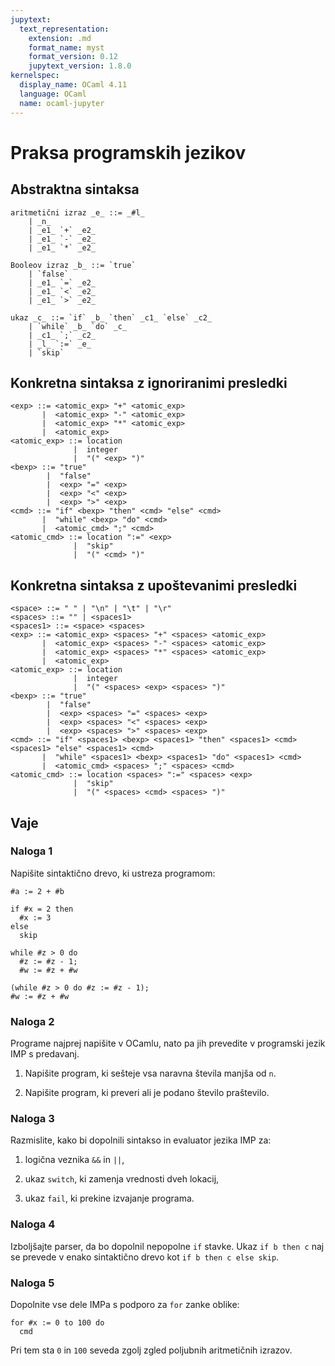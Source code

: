 ```yaml
---
jupytext:
  text_representation:
    extension: .md
    format_name: myst
    format_version: 0.12
    jupytext_version: 1.8.0
kernelspec:
  display_name: OCaml 4.11
  language: OCaml
  name: ocaml-jupyter
---
```


# Praksa programskih jezikov

## Abstraktna sintaksa

    aritmetični izraz _e_ ::= _#l_
        | _n_
        | _e1_ `+` _e2_
        | _e1_ `-` _e2_
        | _e1_ `*` _e2_

    Booleov izraz _b_ ::= `true`
        | `false`
        | _e1_ `=` _e2_
        | _e1_ `<` _e2_
        | _e1_ `>` _e2_

    ukaz _c_ ::= `if` _b_ `then` _c1_ `else` _c2_
        | `while` _b_ `do` _c_
        | _c1_ `;` _c2_
        | _l_ `:=` _e_
        | `skip`

## Konkretna sintaksa z ignoriranimi presledki

    <exp> ::= <atomic_exp> "+" <atomic_exp>
           |  <atomic_exp> "-" <atomic_exp>
           |  <atomic_exp> "*" <atomic_exp>
           |  <atomic_exp>
    <atomic_exp> ::= location
                  |  integer
                  |  "(" <exp> ")"
    <bexp> ::= "true"
            |  "false"
            |  <exp> "=" <exp>
            |  <exp> "<" <exp>
            |  <exp> ">" <exp>
    <cmd> ::= "if" <bexp> "then" <cmd> "else" <cmd>
           |  "while" <bexp> "do" <cmd>
           |  <atomic_cmd> ";" <cmd>
    <atomic_cmd> ::= location ":=" <exp>
                  |  "skip"
                  |  "(" <cmd> ")"

## Konkretna sintaksa z upoštevanimi presledki

    <space> ::= " " | "\n" | "\t" | "\r"
    <spaces> ::= "" | <spaces1>
    <spaces1> ::= <space> <spaces>
    <exp> ::= <atomic_exp> <spaces> "+" <spaces> <atomic_exp>
           |  <atomic_exp> <spaces> "-" <spaces> <atomic_exp>
           |  <atomic_exp> <spaces> "*" <spaces> <atomic_exp>
           |  <atomic_exp>
    <atomic_exp> ::= location
                  |  integer
                  |  "(" <spaces> <exp> <spaces> ")"
    <bexp> ::= "true"
            |  "false"
            |  <exp> <spaces> "=" <spaces> <exp>
            |  <exp> <spaces> "<" <spaces> <exp>
            |  <exp> <spaces> ">" <spaces> <exp>
    <cmd> ::= "if" <spaces1> <bexp> <spaces1> "then" <spaces1> <cmd> <spaces1> "else" <spaces1> <cmd>
           |  "while" <spaces1> <bexp> <spaces1> "do" <spaces1> <cmd>
           |  <atomic_cmd> <spaces> ";" <spaces> <cmd>
    <atomic_cmd> ::= location <spaces> ":=" <spaces> <exp>
                  |  "skip"
                  |  "(" <spaces> <cmd> <spaces> ")"

## Vaje

### Naloga 1

Napišite sintaktično drevo, ki ustreza programom:

    #a := 2 + #b

    if #x = 2 then 
      #x := 3
    else
      skip

    while #z > 0 do 
      #z := #z - 1;
      #w := #z + #w

    (while #z > 0 do #z := #z - 1);
    #w := #z + #w

### Naloga 2

Programe najprej napišite v OCamlu, nato pa jih prevedite v programski jezik IMP s predavanj.

1. Napišite program, ki sešteje vsa naravna števila manjša od `n`.

2. Napišite program, ki preveri ali je podano število praštevilo.

### Naloga 3

Razmislite, kako bi dopolnili sintakso in evaluator jezika IMP za:

1. logična veznika `&&` in `||`,

2. ukaz `switch`, ki zamenja vrednosti dveh lokacij,

3. ukaz `fail`, ki prekine izvajanje programa.

### Naloga 4

Izboljšajte parser, da bo dopolnil nepopolne `if` stavke. Ukaz `if b then c` naj se prevede v enako sintaktično drevo kot `if b then c else skip`.

### Naloga 5

Dopolnite vse dele IMPa s podporo za `for` zanke oblike:

    for #x := 0 to 100 do
      cmd

Pri tem sta `0` in `100` seveda zgolj zgled poljubnih aritmetičnih izrazov.
